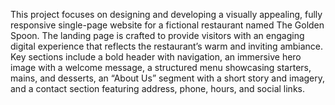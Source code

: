 This project focuses on designing and developing a visually appealing, fully responsive single-page website for a fictional restaurant named The Golden Spoon. The landing page is crafted to provide visitors with an engaging digital experience that reflects the restaurant’s warm and inviting ambiance. Key sections include a bold header with navigation, an immersive hero image with a welcome message, a structured menu showcasing starters, mains, and desserts, an “About Us” segment with a short story and imagery, and a contact section featuring address, phone, hours, and social links.
